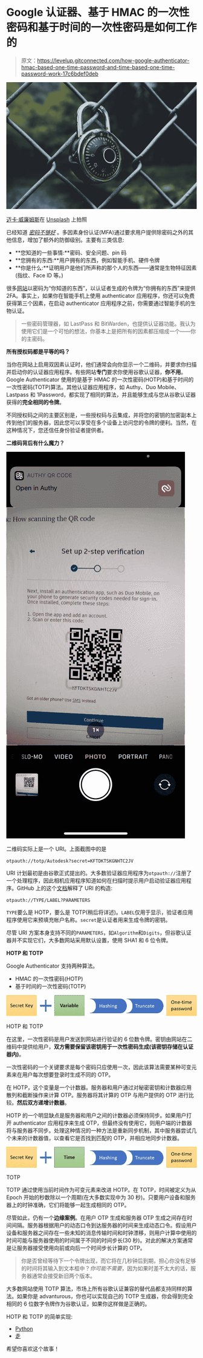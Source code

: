 # Google 认证器、基于 HMAC 的一次性密码和基于时间的一次性密码是如何工作的

> 原文：<https://levelup.gitconnected.com/how-google-authenticator-hmac-based-one-time-password-and-time-based-one-time-password-work-17c6bdef0deb>

![](img/a7291cebf32d34a3a8a8bfe086ae41f8.png)

[迈卡·威廉姆斯](https://unsplash.com/@mr_williams_photography?utm_source=unsplash&utm_medium=referral&utm_content=creditCopyText)在 [Unsplash](https://unsplash.com/s/photos/login?utm_source=unsplash&utm_medium=referral&utm_content=creditCopyText) 上拍照

已经知道 [*密码不够好*](https://www.jisc.ac.uk/blog/why-having-a-strong-password-isnt-enough-to-secure-your-account-23-jul-2020) 。多因素身份认证(MFA)通过要求用户提供除密码之外的其他信息，增加了额外的防御级别。主要有三类信息:

*   **您知道的一些事情:**密码、安全问题、pin 码
*   **您拥有的东西:**用户拥有的东西，例如智能手机、硬件令牌
*   **你是什么:**证明用户是他们所声称的那个人的东西——通常是生物特征因素(指纹、Face ID 等。)

很多[网站](https://evanhahn.com/2fa/)以密码为“你知道的东西”，以认证者生成的令牌为“你拥有的东西”来提供 2FA。事实上，如果你在智能手机上使用 authenticator 应用程序，你还可以免费获得第三个因素，在启动 authenticator 应用程序之前，你需要通过智能手机的生物认证。

> 一些密码管理器，如 LastPass 和 BitWarden，也提供认证器功能。我认为使用它们是一个可怕的想法，你基本上是把所有的因素都压缩成一个——你的主密码。

**所有授权码都是平等的吗？**

当你在网站上启用双因素认证时，他们通常会向你显示一个二维码，并要求你扫描并启动你的认证器应用程序。有些网站**专门**要求你使用谷歌认证器，**你不用**。Google Authenticator 使用的是基于 HMAC 的一次性密码(HOTP)和基于时间的一次性密码(TOTP)算法。其他认证器应用程序，如 Authy、Duo Mobile、Lastpass 和 1Password，都实现了相同的算法，并且能够生成与您从谷歌认证器获得的**完全相同的令牌**。

不同授权码之间的主要区别是，一些授权码与云集成，并将您的密钥的加密副本上传到他们的服务器，因此您可以享受在多个设备上访问您的令牌的便利。当然，在这种情况下，您还信任身份验证者提供者。

**二维码背后有什么魔力？**

![](img/9e011eee8e511e979c2b0369545fe8fd.png)

二维码实际上是一个 URI。上面截图中的是

```
otpauth://totp/Autodesk?secret=KFTDKTSKGNHTC2JV
```

URI 计划最初是由谷歌正式提出的。大多数验证器应用程序为`otpauth://`注册了一个处理程序，因此相机应用程序知道如何在扫描时提示用户启动验证器应用程序。GitHub 上的这个[文档](https://github.com/google/google-authenticator/wiki/Key-Uri-Format)解释了 URI 的构造:

```
otpauth://TYPE/LABEL?PARAMETERS
```

`TYPE`要么是 HOTP，要么是 TOTP(稍后将详述)。`LABEL`仅用于显示，验证者应用程序使用它来预填充帐户名称。`secret`是认证者用来生成令牌的密钥。

尽管 URI 方案本身支持不同的`PARAMETERS`，如`Algorithm`和`Digits`，但谷歌认证器并不实现它们，大多数网站采用默认设置，使用 SHA1 和 6 位令牌。

**HOTP 和 TOTP**

Google Authenticator 支持两种算法。

*   HMAC 的一次性密码(HOTP)
*   基于时间的一次性密码(TOTP)

![](img/2c1548f424142689cd75b54f4eb2e2a1.png)

HOTP 和 TOTP

在这里，一次性密码是用户发送到网站进行验证的 6 位数令牌。密钥由网站在二维码中提供给用户，**双方需要保留该密钥用于一次性密码生成(该密钥存储在认证器内)**。

一次性密码的一个关键要求是每个密码只应使用一次，因此该算法需要某种可变元素来在用户每次想要登录时生成不同的 OTP。

在 HOTP，这个变量是一个计数器。服务器和用户通过对秘密密钥和计数器应用散列和截断操作来计算 OTP。服务器将其计算的 OTP 与用户提供的 OTP 进行比较。**然后双方递增计数器**。

HOTP 的一个明显缺点是服务器和用户之间的计数器必须保持同步。如果用户打开 authenticator 应用程序来生成 OTP，但最终没有使用它，则用户端的计数器将与服务器不同步。处理这种情况的一种方法是重新同步机制，其中服务器尝试几个未来的计数器值，以查看它是否找到匹配的 OTP，并相应地同步计数器。

![](img/d8813104ab41d14cb0ad5164eada2a55.png)

TOTP

TOTP 通过使用当前时间作为可变元素来改进 HOTP。在 TOTP，时间被定义为从 Epoch 开始的秒数除以一个周期(在大多数实现中为 30 秒)。只要用户设备和服务器上的时钟准确，它们将能够一起生成相同的 OTP。

尽管如此，仍有一个**边缘案例**。在用户 OTP 生成和服务器 OTP 生成之间存在时间间隔。服务器根据用户的动态口令到达服务器的时间来生成动态口令。假设用户设备和服务器之间存在一些未知的消息传输时间和时钟漂移，则用户计算中使用的时间可能与服务器使用的时间属于不同的时间步长(30 秒)。对此的解决方案通常是让服务器接受使用向前或向后一个时间步长计算的 OTP。

> 你是否曾经等待下一个令牌出现，而它将在几秒钟后到期，担心你没有足够的时间将其输入到文本框中？*你可能不需要*，因为如果时差不太大的话，服务器通常会接受新旧两个版本。

大多数网站使用 TOTP 算法，市场上所有谷歌认证兼容的替代品都支持同样的算法。如果你是 advanturous，你也可以实现自己的 TOTP 生成器，你会得到完全相同的 6 位数字令牌作为谷歌认证，如果你这样做是正确的。

HOTP 和 TOTP 的简单实现:

*   [Python](https://github.com/susam/mintotp#source-code)
*   [走](https://github.com/robbiev/two-factor-auth)

希望你喜欢这个故事！